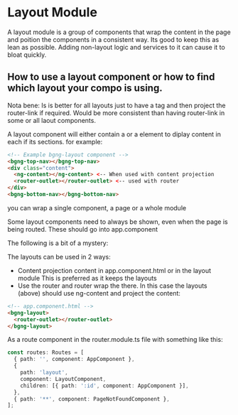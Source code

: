 # Layout Module

A layout module is a group of components that wrap the content in the page and poition the components in a consistent way.
Its good to keep this as lean as possible. Adding non-layout logic and services to it can cause it to bloat quickly.

## How to use a layout component or how to find which layout your compo is using.

Nota bene:
Is is better for all layouts just to have a <ng-content> tag and then project the router-link if required. Would be more consistent than having router-link in some or all laout components.

A layout component will either contain a <router-link> or a <ng-content> element to diplay content in each if its sections.
for example:
```html
<!-- Example bgng-layout component -->
<bgng-top-nav></bgng-top-nav>
<div class="content">
  <ng-content></ng-content> <-- When used with content projection
  <router-outlet></router-outlet> <-- used with router
</div>
<bgng-bottom-nav></bgng-bottom-nav>
```

you can wrap a single component, a page or a whole module

Some layout components need to always be shown, even when the page is being routed. These should go into app.component

The following is a bit of a mystery:

The layouts can be used in 2 ways: 

- Content projection content in app.component.html or in the layout module This is preferred as it keeps the layouts 
- Use the router and router wrap the <router-outlet> there. In this case the layouts (above) should use ng-content and project the content:
```html 
<!-- app.component.html -->
<bgng-layout>
  <router-outlet></router-outlet>
</bgng-layout>

```

As a route component in the router.module.ts file with something like this:
``` ts
const routes: Routes = [
  { path: '', component: AppComponent },
  {
    path: 'layout',
    component: LayoutComponent,
    children: [{ path: ':id', component: AppComponent }],
  },
  { path: '**', component: PageNotFoundComponent },
];
```
